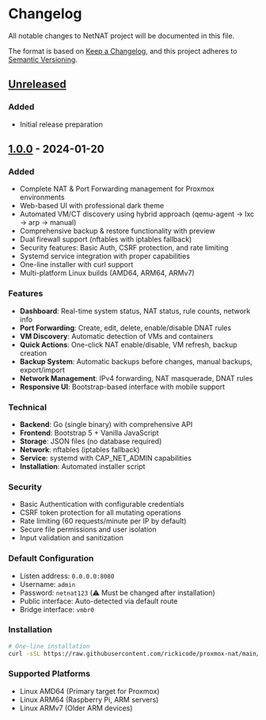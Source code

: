 # Changelog

All notable changes to NetNAT project will be documented in this file.

The format is based on [Keep a Changelog](https://keepachangelog.com/en/1.0.0/),
and this project adheres to [Semantic Versioning](https://semver.org/spec/v2.0.0.html).

## [Unreleased]

### Added
- Initial release preparation

## [1.0.0] - 2024-01-20

### Added
- Complete NAT & Port Forwarding management for Proxmox environments
- Web-based UI with professional dark theme
- Automated VM/CT discovery using hybrid approach (qemu-agent → lxc → arp → manual)
- Comprehensive backup & restore functionality with preview
- Dual firewall support (nftables with iptables fallback)
- Security features: Basic Auth, CSRF protection, and rate limiting
- Systemd service integration with proper capabilities
- One-line installer with curl support
- Multi-platform Linux builds (AMD64, ARM64, ARMv7)

### Features
- **Dashboard**: Real-time system status, NAT status, rule counts, network info
- **Port Forwarding**: Create, edit, delete, enable/disable DNAT rules
- **VM Discovery**: Automatic detection of VMs and containers
- **Quick Actions**: One-click NAT enable/disable, VM refresh, backup creation
- **Backup System**: Automatic backups before changes, manual backups, export/import
- **Network Management**: IPv4 forwarding, NAT masquerade, DNAT rules
- **Responsive UI**: Bootstrap-based interface with mobile support

### Technical
- **Backend**: Go (single binary) with comprehensive API
- **Frontend**: Bootstrap 5 + Vanilla JavaScript
- **Storage**: JSON files (no database required)
- **Network**: nftables (iptables fallback)
- **Service**: systemd with CAP_NET_ADMIN capabilities
- **Installation**: Automated installer script

### Security
- Basic Authentication with configurable credentials
- CSRF token protection for all mutating operations
- Rate limiting (60 requests/minute per IP by default)
- Secure file permissions and user isolation
- Input validation and sanitization

### Default Configuration
- Listen address: `0.0.0.0:8080`
- Username: `admin`
- Password: `netnat123` (⚠️ Must be changed after installation)
- Public interface: Auto-detected via default route
- Bridge interface: `vmbr0`

### Installation
```bash
# One-line installation
curl -sSL https://raw.githubusercontent.com/rickicode/proxmox-nat/main/install.sh | sudo bash
```

### Supported Platforms
- Linux AMD64 (Primary target for Proxmox)
- Linux ARM64 (Raspberry Pi, ARM servers) 
- Linux ARMv7 (Older ARM devices)

[Unreleased]: https://github.com/rickicode/proxmox-nat/compare/v1.0.0...HEAD
[1.0.0]: https://github.com/rickicode/proxmox-nat/releases/tag/v1.0.0